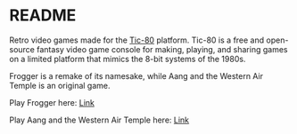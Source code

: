 # README

Retro video games made for the [Tic-80](https://tic80.com/) platform. Tic-80 is a free and open-source fantasy video game console for making, playing, and sharing games on a limited platform that mimics the 8-bit systems of the 1980s.

Frogger is a remake of its namesake, while Aang and the Western Air Temple is an original game.

Play Frogger here: [Link](https://tic80.com/play?cart=3706)

Play Aang and the Western Air Temple here: [Link](https://tic80.com/play?cart=3707)
